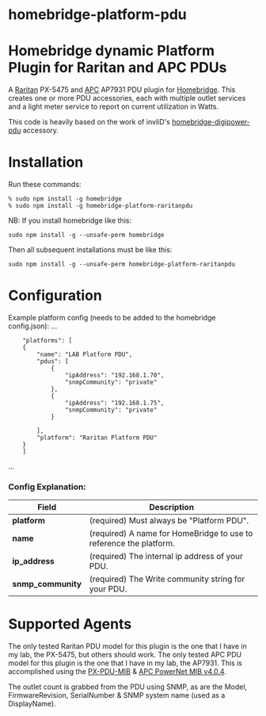 # homebridge-platform-pdu
# Homebridge dynamic Platform Plugin for Raritan and APC PDUs
A [Raritan](https://www.raritan.com) PX-5475 and [APC](https://www.apc.com) AP7931 PDU plugin for
[Homebridge](https://github.com/nfarina/homebridge).  This creates one or more PDU accessories, each with multiple outlet services and a light meter service to report on current utilization in Watts.

This code is heavily based on the work of invliD's [homebridge-digipower-pdu](https://github.com/invliD/homebridge-digipower-pdu) accessory.

# Installation
Run these commands:

    % sudo npm install -g homebridge
    % sudo npm install -g homebridge-platform-raritanpdu


NB: If you install homebridge like this:

    sudo npm install -g --unsafe-perm homebridge

Then all subsequent installations must be like this:

    sudo npm install -g --unsafe-perm homebridge-platform-raritanpdu

# Configuration

Example platform config (needs to be added to the homebridge config.json):
 ...

		"platforms": [
        {
            "name": "LAB Platform PDU",
            "pdus": [
                {
                    "ipAddress": "192.168.1.70",
                    "snmpCommunity": "private"
                },
                {
                    "ipAddress": "192.168.1.75",
                    "snmpCommunity": "private"
                }
                
            ],
            "platform": "Raritan Platform PDU"
        }
      	]
 ...

### Config Explanation:

Field           						| Description
----------------------------|------------
**platform**   							| (required) Must always be "Platform PDU".
**name**										| (required) A name for HomeBridge to use to reference the platform.
**ip_address**  						| (required) The internal ip address of your PDU.
**snmp_community**  				| (required) The Write community string for your PDU.

# Supported Agents
The only tested Raritan PDU model for this plugin is the one that I have in my lab, the PX-5475, but others should work.
The only tested APC PDU model for this plugin is the one that I have in my lab, the AP7931.
This is accomplished using the [PX-PDU-MIB](https://d3b2us605ptvk2.cloudfront.net/download/PX/v1.5.13/PX-1.5.13-MIB.txt) & [APC PowerNet MIB v4.0.4](https://www.apc.com/shop/us/en/products/APC-PowerNet-MIB-v4-0-4/P-SFPMIB404).

The outlet count is grabbed from the PDU using SNMP, as are the Model, FirmwareRevision, SerialNumber & SNMP system name (used as a DisplayName).

